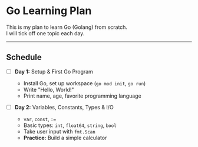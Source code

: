 # Go Learning Plan

This is my plan to learn Go (Golang) from scratch.  
I will tick off one topic each day.

---

## Schedule

- [ ] **Day 1:** Setup & First Go Program  
  - Install Go, set up workspace (`go mod init`, `go run`)
  - Write "Hello, World!"  
  - Print name, age, favorite programming language  

- [ ] **Day 2:** Variables, Constants, Types & I/O  
  - `var`, `const`, `:=`  
  - Basic types: `int`, `float64`, `string`, `bool`  
  - Take user input with `fmt.Scan`  
  - **Practice:** Build a simple calculator  

<!-- 
- [ ] **Day 3:** Control Flow (if, for, switch)  
  - `if-else`, `switch`, single `for` loop  
  - **Practice:** Prime number checker & day-of-week switch  

- [ ] **Day 4:** Functions & Error Handling  
  - Declaring functions, multiple returns  
  - `error` type & `errors.New`  
  - **Practice:** `divide(a, b)` with error on `b == 0`  

- [ ] **Day 5:** Arrays, Slices & Maps  
  - Arrays vs slices, `append()`, `copy()`  
  - Maps (`map[string]int`)  
  - **Practice:** Average of numbers & character frequency counter  

- [ ] **Day 6:** Structs & Methods  
  - Create structs, methods with receivers  
  - Pointer vs value receivers  
  - **Practice:** `Student` struct with `PrintDetails()` method  

- [ ] **Day 7:** Interfaces & Polymorphism  
  - Declaring interfaces  
  - Implementing for different types  
  - **Practice:** `Shape` interface with `Area()` for `Circle` & `Rectangle`  

---

### **Week 2: Go Deep Dive**
- [ ] **Day 8:** Defer, Panic & Recover  
  - Using `defer` for cleanup  
  - `panic` & `recover` for safe error handling  
  - **Practice:** Division function with panic recovery  

- [ ] **Day 9:** JSON & File Handling  
  - `encoding/json` for Marshal/Unmarshal  
  - File reading/writing (`os`, `ioutil`)  
  - **Practice:** Read text file & count words, save struct as JSON  

- [ ] **Day 10:** Concurrency — Goroutines  
  - `go` keyword to run concurrent functions  
  - **Practice:** Goroutines printing numbers & letters  

- [ ] **Day 11:** Concurrency — Channels & Select  
  - Unbuffered & buffered channels  
  - `select` for multiple channel operations  
  - **Practice:** Concurrent sum of an array  

---

### **Week 3: Networking & Projects**
- [ ] **Day 12:** HTTP Servers  
  - `net/http` basics  
  - Handling routes & writing JSON responses  
  - **Practice:** Web server with `/hello` endpoint  

- [ ] **Day 13:** Consuming APIs  
  - `http.Get`, `http.Post`  
  - Parse JSON responses  
  - **Practice:** Fetch GitHub user info & print  

- [ ] **Day 14:** CLI Tool  
  - Build CLI tools with `flag` package  
  - **Practice:** To-Do list CLI app (add/remove tasks)  

- [ ] **Day 15:** Mini Project + Deployment  
  - Build a real project:  
    - **Option 1:** REST API for managing tasks (CRUD, in-memory)  
    - **Option 2:** Concurrent web scraper saving results to file  
  - Format & build binary (`go fmt`, `go build`)  
  - Push project to GitHub  

---
